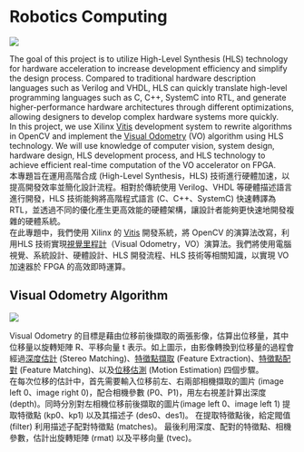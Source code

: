 # Robotics Computing
![](./doc/img/algorithm%20flow.gif)

The goal of this project is to utilize High-Level Synthesis (HLS) technology for hardware acceleration to increase development efficiency and simplify the design process. Compared to traditional hardware description languages such as Verilog and VHDL, HLS can quickly translate high-level programming languages such as C, C++, SystemC into RTL, and generate higher-performance hardware architectures through different optimizations, allowing designers to develop complex hardware systems more quickly. \
In this project, we use Xilinx [Vitis](https://www.xilinx.com/products/design-tools/vitis/vitis-platform.html) development system to rewrite algorithms in OpenCV and implement the [Visual Odometry](https://github.com/FoamoftheSea/KITTI_visual_odometry.git) (VO) algorithm using HLS technology. We will use knowledge of computer vision, system design, hardware design, HLS development process, and HLS technology to achieve efficient real-time computation of the VO accelerator on FPGA.\
本專題旨在運用高階合成 (High-Level Synthesis，HLS) 技術進行硬體加速，以提高開發效率並簡化設計流程。相對於傳統使用 Verilog、VHDL 等硬體描述語言進行開發，HLS 技術能夠將高階程式語言 (C、C++、SystemC) 快速轉譯為 RTL，並透過不同的優化產生更高效能的硬體架構，讓設計者能夠更快速地開發複雜的硬體系統。\
在此專題中，我們使用 Xilinx 的 [Vitis](https://www.xilinx.com/products/design-tools/vitis/vitis-platform.html) 開發系統，將 OpenCV 的演算法改寫，利用HLS 技術實現[視覺里程計](https://github.com/FoamoftheSea/KITTI_visual_odometry.git)（Visual Odometry，VO）演算法。我們將使用電腦視覺、系統設計、硬體設計、HLS 開發流程、HLS 技術等相關知識，以實現 VO 加速器於 FPGA 的高效即時運算。

## Visual Odometry Algorithm
![](https://i.imgur.com/nidbTA0.png)

Visual Odometry 的目標是藉由位移前後擷取的兩張影像，估算出位移量，其中位移量以旋轉矩陣 R、平移向量 t 表示。如上圖示，由影像轉換到位移量的過程會經過[深度估計](https://docs.opencv.org/3.4/dd/d53/tutorial_py_depthmap.html) (Stereo Matching)、[特徵點擷取](https://docs.opencv.org/3.4/d1/d89/tutorial_py_orb.html) (Feature Extraction)、[特徵點配對](https://docs.opencv.org/4.x/dc/dc3/tutorial_py_matcher.html) (Feature Matching)、以及[位移估測](https://docs.opencv.org/4.x/d5/d1f/calib3d_solvePnP.html) (Motion Estimation) 四個步驟。\
在每次位移的估計中，首先需要輸入位移前左、右兩部相機擷取的圖片 (image left 0、image right 0)，配合相機參數 (P0、P1)，用左右視差計算出深度 (depth)。同時分別對左相機位移前後擷取的圖片(image left 0、image left 1) 提取特徵點 (kp0、kp1) 以及其描述子 (des0、des1)。
在提取特徵點後，給定閥值 (filter) 利用描述子配對特徵點 (matches)。
最後利用深度、配對的特徵點、相機參數，估計出旋轉矩陣 (rmat) 以及平移向量 (tvec)。